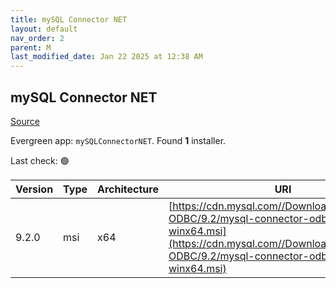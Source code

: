 ```yaml
---
title: mySQL Connector NET
layout: default
nav_order: 2
parent: M
last_modified_date: Jan 22 2025 at 12:38 AM
---
```


## mySQL Connector NET

[Source](https://dev.mysql.com/doc/connector-net/en/)

Evergreen app: `mySQLConnectorNET`. Found **1** installer.

Last check: 🟢

| Version | Type | Architecture | URI                                                                                                                                                                                    |
| ------- | ---- | ------------ | -------------------------------------------------------------------------------------------------------------------------------------------------------------------------------------- |
| 9.2.0   | msi  | x64          | [https://cdn.mysql.com//Downloads/Connector-ODBC/9.2/mysql-connector-odbc-9.2.0-winx64.msi](https://cdn.mysql.com//Downloads/Connector-ODBC/9.2/mysql-connector-odbc-9.2.0-winx64.msi) |
